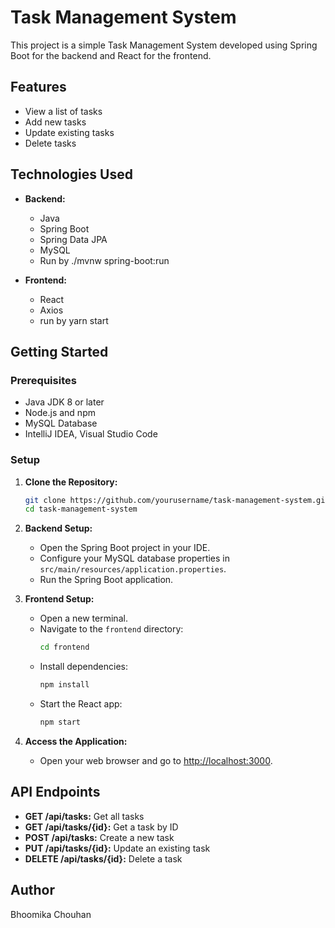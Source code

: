 
# Task Management System

This project is a simple Task Management System developed using Spring Boot for the backend and React for the frontend.

## Features

- View a list of tasks
- Add new tasks
- Update existing tasks
- Delete tasks

## Technologies Used

- **Backend:**
  - Java
  - Spring Boot
  - Spring Data JPA
  - MySQL 
  - Run by ./mvnw spring-boot:run

- **Frontend:**
  - React
  - Axios
  - run by yarn start

## Getting Started

### Prerequisites

- Java JDK 8 or later
- Node.js and npm
- MySQL Database
- IntelliJ IDEA, Visual Studio Code

### Setup

1. **Clone the Repository:**
   ```bash
   git clone https://github.com/yourusername/task-management-system.git
   cd task-management-system
   ```

2. **Backend Setup:**
   - Open the Spring Boot project in your IDE.
   - Configure your MySQL database properties in `src/main/resources/application.properties`.
   - Run the Spring Boot application.

3. **Frontend Setup:**
   - Open a new terminal.
   - Navigate to the `frontend` directory:
     ```bash
     cd frontend
     ```
   - Install dependencies:
     ```bash
     npm install
     ```
   - Start the React app:
     ```bash
     npm start
     ```

4. **Access the Application:**
   - Open your web browser and go to [http://localhost:3000](http://localhost:3000).

## API Endpoints

- **GET /api/tasks:** Get all tasks
- **GET /api/tasks/{id}:** Get a task by ID
- **POST /api/tasks:** Create a new task
- **PUT /api/tasks/{id}:** Update an existing task
- **DELETE /api/tasks/{id}:** Delete a task

## Author
Bhoomika Chouhan


